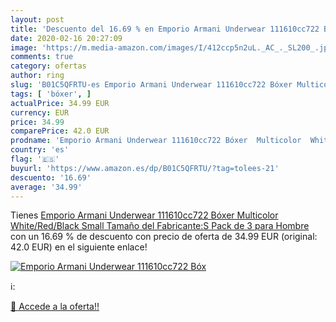 ```yaml
---
layout: post
title: 'Descuento del 16.69 % en Emporio Armani Underwear 111610cc722 Bóx'
date: 2020-02-16 20:27:09
image: 'https://m.media-amazon.com/images/I/412ccp5n2uL._AC_._SL200_.jpg'
comments: true
category: ofertas
author: ring
slug: 'B01C5QFRTU-es Emporio Armani Underwear 111610cc722 Bóxer Multicolor...'
tags: [ 'bóxer', ]
actualPrice: 34.99 EUR
currency: EUR
price: 34.99
comparePrice: 42.0 EUR
prodname: 'Emporio Armani Underwear 111610cc722 Bóxer  Multicolor  White/Red/Black   Small  Tamaño del Fabricante:S   Pack de 3  para Hombre'
country: 'es'
flag: '🇪🇸'
buyurl: 'https://www.amazon.es/dp/B01C5QFRTU/?tag=tolees-21'
descuento: '16.69'
average: '34.99'
---
```


Tienes [Emporio Armani Underwear 111610cc722 Bóxer  Multicolor  White/Red/Black   Small  Tamaño del Fabricante:S   Pack de 3  para Hombre](https://www.amazon.es/dp/B01C5QFRTU/?tag=tolees-21) con un 16.69 % de descuento con precio de oferta de 34.99 EUR (original: 42.0 EUR) en el siguiente enlace!

[![Emporio Armani Underwear 111610cc722 Bóx](https://m.media-amazon.com/images/I/412ccp5n2uL._AC_._SL200_.jpg)](https://www.amazon.es/dp/B01C5QFRTU/?tag=tolees-21)

ℹ️:


[🛒 Accede a la oferta!!](https://www.amazon.es/dp/B01C5QFRTU/?tag=tolees-21)
